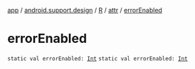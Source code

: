 [app](../../../index.md) / [android.support.design](../../index.md) / [R](../index.md) / [attr](index.md) / [errorEnabled](.)

# errorEnabled

`static val errorEnabled: `[`Int`](https://kotlinlang.org/api/latest/jvm/stdlib/kotlin/-int/index.html)
`static val errorEnabled: `[`Int`](https://kotlinlang.org/api/latest/jvm/stdlib/kotlin/-int/index.html)